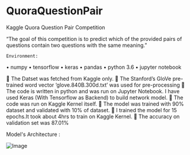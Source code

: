 # QuoraQuestionPair
Kaggle Quora Question Pair Competition

“The goal of this competition is to predict which of the provided pairs of questions contain 	two questions with the same meaning.”

	
	Environment:
  
•	numpy 
•	tensorflow 
•	keras
•	pandas
•	python 3.6
•	jupyter notebook

	The Datset was fetched from Kaggle only.
	The Stanford’s GloVe pre-trained word vector ‘glove.840B.300d.txt’ was used for pre-processing
	The code is written in python and was run on Jupyter Notebook. I have used Keras (With Tensorflow as Backend) to build network model.
	The code was run on Kaggle Kernel itself.
	The model was trained with 90% dataset and validated with 10% of dataset.
	I trained the model for 15 epochs.It took about 4hrs to train on Kaggle Kernel.
	The accuracy on validation set was 87.01%

Model's Architecture :

![Image](https://ibb.co/dk0jCH)

